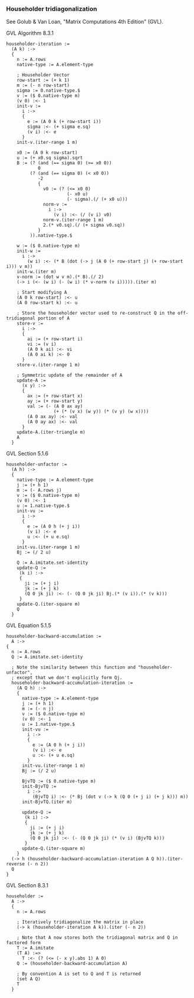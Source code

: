 ### Householder tridiagonalization
See Golub & Van Loan, "Matrix Computations 4th Edition" (GVL).

GVL Algorithm 8.3.1

    householder-iteration :=
      (A k) :->
      {
        n := A.rows
        native-type := A.element-type

        ; Householder Vector
        row-start := (+ k 1)
        m := (- n row-start)
        sigma := 0.native-type.$
        v := ($ 0.native-type m)
        (v 0) :<- 1
        init-v :=
          i :->
          {
            e := (A 0 k (+ row-start i))
            sigma :<- (+ sigma e.sq)
            (v i) :<- e
          }
        init-v.(iter-range 1 m)

        x0 := (A 0 k row-start)
        u := (+ x0.sq sigma).sqrt
        B := (? (and (== sigma 0) (>= x0 0))
                0
             (? (and (== sigma 0) (< x0 0))
                -2
                {
                  v0 := (? (<= x0 0)
                           (- x0 u)
                           (- sigma).(/ (+ x0 u)))
                  norm-v :=
                    i :->
                      (v i) :<- (/ (v i) v0)
                  norm-v.(iter-range 1 m)
                  2.(* v0.sq).(/ (+ sigma v0.sq))
                }
             )).native-type.$

        w := ($ 0.native-type m)
        init-w :=
          i :->
            (w i) :<- (* B (dot (-> j (A 0 (+ row-start j) (+ row-start i))) v m))
        init-w.(iter m)
        v-norm := (dot w v m).(* B).(/ 2)
        (-> i (<- (w i) (- (w i) (* v-norm (v i))))).(iter m)

        ; Start modifying A
        (A 0 k row-start) :<- u
        (A 0 row-start k) :<- u

        ; Store the householder vector used to re-construct Q in the off-tridiagonal portion of A
        store-v :=
          i :->
          {
            ai := (+ row-start i)
            vi := (v i)
            (A 0 k ai) :<- vi
            (A 0 ai k) :<- 0
          }
        store-v.(iter-range 1 m)

        ; Symmetric update of the remainder of A
        update-A :=
          (x y) :->
          {
            ax := (+ row-start x)
            ay := (+ row-start y)
            val := (- (A 0 ax ay)
                      (+ (* (v x) (w y)) (* (v y) (w x))))
            (A 0 ax ay) :<- val
            (A 0 ay ax) :<- val
          }
        update-A.(iter-triangle m)
        A
      }

GVL Section 5.1.6

    householder-unfactor :=
      (A h) :->
      {
        native-type := A.element-type
        j := (+ h 1)
        m := (- A.rows j)
        v := ($ 0.native-type m)
        (v 0) :<- 1
        u := 1.native-type.$
        init-vu :=
          i :->
          {
            e := (A 0 h (+ j i))
            (v i) :<- e
            u :<- (+ u e.sq)
          }
        init-vu.(iter-range 1 m)
        Bj := (/ 2 u)

        Q := A.imitate.set-identity
        update-Q :=
         (k i) :->
         {
           ji := (+ j i)
           jk := (+ j k)
           (Q 0 jk ji) :<- (- (Q 0 jk ji) Bj.(* (v i)).(* (v k)))
         }
        update-Q.(iter-square m)
        Q
      }

GVL Equation 5.1.5

    householder-backward-accumulation :=
      A :->
    {
      n := A.rows
      Q := A.imitate.set-identity

      ; Note the similarity between this function and "householder-unfactor",
      ; except that we don't explicitly form Qj.
      householder-backward-accumulation-iteration :=
        (A Q h) :->
        {
          native-type := A.element-type
          j := (+ h 1)
          m := (- n j)
          v := ($ 0.native-type m)
          (v 0) :<- 1
          u := 1.native-type.$
          init-vu :=
            i :->
            {
              e := (A 0 h (+ j i))
              (v i) :<- e
              u :<- (+ u e.sq)
            }
          init-vu.(iter-range 1 m)
          Bj := (/ 2 u)

          BjvTQ := ($ 0.native-type m)
          init-BjvTQ :=
            i :->
              (BjvTQ i) :<- (* Bj (dot v (-> k (Q 0 (+ j i) (+ j k))) m))
          init-BjvTQ.(iter m)

          update-Q :=
           (k i) :->
           {
             ji := (+ j i)
             jk := (+ j k)
             (Q 0 jk ji) :<- (- (Q 0 jk ji) (* (v i) (BjvTQ k)))
           }
          update-Q.(iter-square m)
        }
      (-> h (householder-backward-accumulation-iteration A Q h)).(iter-reverse (- n 2))
      Q
    }

GVL Section 8.3.1

    householder :=
      A :->
      {
        n := A.rows

        ; Iteratively tridiagonalize the matrix in place
        (-> k (householder-iteration A k)).(iter (- n 2))

        ; Note that A now stores both the tridiagonal matrix and Q in factored form
        T := A.imitate
        (T A) :=>
          T :<- (? (<= (- x y).abs 1) A 0)
        Q := (householder-backward-accumulation A)

        ; By convention A is set to Q and T is returned
        (set A Q)
        T
      }
